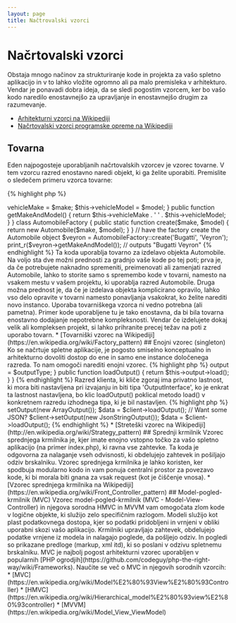 ```yaml
---
layout: page
title: Načtrovalski vzorci
---
```


# Načrtovalski vzorci

Obstaja mnogo načinov za strukturiranje kode in projekta za vašo spletno aplikacijo in v to lahko vložite ogromno ali pa
malo premisleka v arhitekturo. Vendar je ponavadi dobra ideja, da se sledi pogostim vzorcem, ker bo vašo
kodo naredilo enostavnejšo za upravljanje in enostavnejšo drugim za razumevanje.

* [Arhitekturni vzorci na Wikipediji](https://en.wikipedia.org/wiki/Architectural_pattern)
* [Načrtovalski vzorci programske opreme na Wikipediji](https://en.wikipedia.org/wiki/Software_design_pattern)

## Tovarna

Eden najpogosteje uporabljanih načrtovalskih vzorcev je vzorec tovarne. V tem vzorcu razred enostavno naredi objekt,
ki ga želite uporabiti. Premislite o sledečem primeru vzorca tovarne:

{% highlight php %}
<?php
class Automobile
{
    private $vehicleMake;
    private $vehicleModel;

    public function __construct($make, $model)
    {
        $this->vehicleMake = $make;
        $this->vehicleModel = $model;
    }

    public function getMakeAndModel()
    {
        return $this->vehicleMake . ' ' . $this->vehicleModel;
    }
}

class AutomobileFactory
{
    public static function create($make, $model)
    {
        return new Automobile($make, $model);
    }
}

// have the factory create the Automobile object
$veyron = AutomobileFactory::create('Bugatti', 'Veyron');

print_r($veyron->getMakeAndModel()); // outputs "Bugatti Veyron"
{% endhighlight %}

Ta koda uporablja tovarno za izdelavo objekta Automobile. Na voljo sta dve možni prednosti za gradnjo vaše kode po
tej poti; prva je, da če potrebujete naknadno spremeniti, preimenovati ali zamenjati razred Automobile, lahko to storite
samo s spremembo kode v tovarni, namesto na vsakem mestu v vašem projektu, ki uporablja razred Automobile.
Druga možna prednost je, da če je izdelava objekta komplicirano opravilo, lahko vso delo opravite v tovarni namesto
ponavljanja vsakokrat, ko želite narediti novo instanco.

Uporaba tovarniškega vzorca ni vedno potrebna (ali pametna). Primer kode uporabljene tu je tako enostavna, da bi bila
tovarna enostavno dodajanje nepotrebne kompleksnosti. Vendar če izdelujete dokaj velik ali kompleksen projekt, si lahko
prihranite precej težav na poti z uporabo tovarn.

* [Tovarniški vzorec na Wikipediji](https://en.wikipedia.org/wiki/Factory_pattern)

## Enojni vzorec (singleton)

Ko se načrtuje spletne aplikacije, je pogosto smiselno konceptualno in arhitekturno dovoliti dostop do ene in
samo ene instance določenega razreda. To nam omogoči narediti enojni vzorec.

{% highlight php %}
<?php
class Singleton
{
    /**
     * Returns the *Singleton* instance of this class.
     *
     * @staticvar Singleton $instance The *Singleton* instances of this class.
     *
     * @return Singleton The *Singleton* instance.
     */
    public static function getInstance()
    {
        static $instance = null;
        if (null === $instance) {
            $instance = new static();
        }

        return $instance;
    }

    /**
     * Protected constructor to prevent creating a new instance of the
     * *Singleton* via the `new` operator from outside of this class.
     */
    protected function __construct()
    {
    }

    /**
     * Private clone method to prevent cloning of the instance of the
     * *Singleton* instance.
     *
     * @return void
     */
    private function __clone()
    {
    }

    /**
     * Private unserialize method to prevent unserializing of the *Singleton*
     * instance.
     *
     * @return void
     */
    private function __wakeup()
    {
    }
}

class SingletonChild extends Singleton
{
}

$obj = Singleton::getInstance();
var_dump($obj === Singleton::getInstance());             // bool(true)

$anotherObj = SingletonChild::getInstance();
var_dump($anotherObj === Singleton::getInstance());      // bool(false)

var_dump($anotherObj === SingletonChild::getInstance()); // bool(true)
{% endhighlight %}

Koda zgoraj implementira enojni vzorec z uporabo [*statične* spremenljivke](http://php.net/language.variables.scope#language.variables.scope.static) in statične izdelovalne metode `getInstance()`.
Upoštevajte sledeče:

* Konstruktor [`__construct`](http://php.net/language.oop5.decon#object.construct) je deklarirana kot 'protected', da prepreči novo instanco izven razreda preko operatorja `new`.
* Magična metoda [`__clone`](http://php.net/language.oop5.cloning#object.clone) je deklarirana kot 'private', da prepreči kloniranje instance razreda preko operatorja [`clone`](http://php.net/language.oop5.cloning).
* Magična metoda [`__wakeup`](http://php.net/language.oop5.magic#object.wakeup) je deklarirana kot 'private', da prepreči deserializacijo instance razreda preko globalne funkcije [`unserialize()`](http://php.net/function.unserialize).
* Nova instanca je narejena preko t.i. ["late static binding"](http://php.net/language.oop5.late-static-bindings) v statični metodi izdelave `getInstance()` s ključno besedo `static`. To omogoča podrazredenje razreda `Singleton` v primeru.

Enojni vzorec je uporaben, ko moramo zagotoviti, da imamo samo enojno instanco razreda za celoten cikel zahtevka v
spletni aplikaciji. To se običajno zgodi, ko imamo globalne objekte (kot je razred 'Configuration') ali deljeni vir
(kot je čakalna vrsta dogodkov).

Morate paziti, ko uporabljate enojni vzorec, saj po svoji naravi uvede globalno stanje v vašo aplikacijo, kar zmanjša
možnost testiranja. V večini primerov, injiciranje odvisnosti je lahko (in bi moralo) biti uporabljeno na mestu
enojnega razreda. Uporaba injiciranja odvisnosti pomeni, da ne uvajamo nepotrebnih skupkov v načrt naše aplikacije,
saj objekt, ki uporablja deljeni ali globalni vir, ne potrebuje znanja o konkretno definiranem razredu.

* [Enojni razred na Wikipediji](https://en.wikipedia.org/wiki/Singleton_pattern)

## Strategija

S strateškim vzorcem zaobjamete specifične družine algoritmov, kar dovoljuje klientnem razredu, ki je odgovoren za
instantizacijo določenega algoritma, da nima znanja aktualne implementacije. Na voljo je nekaj variacij strateškega
vzorca, najenostavnejši je izpostavljen spodaj:

Prvi odrezek kode orisuje družino algoritmov; morda želite serializirano polje, nekaj JSON ali morda
samo polje podatkov:
{% highlight php %}
<?php

interface OutputInterface
{
    public function load();
}

class SerializedArrayOutput implements OutputInterface
{
    public function load()
    {
        return serialize($arrayOfData);
    }
}

class JsonStringOutput implements OutputInterface
{
    public function load()
    {
        return json_encode($arrayOfData);
    }
}

class ArrayOutput implements OutputInterface
{
    public function load()
    {
        return $arrayOfData;
    }
}
{% endhighlight %}

Z zaobjemom zgornjega algoritma ga delate lepega in čistega v vaši kodi, da ostali razvijalci lahko enostavno
dodajo nove izhodne tipe brez vplivanja na kodo klienta.

Videli boste, kako vsak konkreten 'output' razred izvede OutputInterface - to ima dvojen namen, primarno
ponuja enostavno naročilo, katero mora biti ubogano s strani katerekoli nove konkretne izvedbe. Drugič, z
implementacijo pogostega vmesnika boste videli v naslednji sekciji, da lahko sedaj uporabite t.i. [Type Hinting](http://php.net/manual/en/language.oop5.typehinting.php),
da zagotovite, da je klient, ki je uporabil ta vedenja, pravilnega tipa, v tem primeru 'OutputInterface'.

Naslednji odrezek kode opisuje, kako klic razreda klienta lahko uporabi enega teh algoritmon ali celo boljše nastavi
zahtevano vedenje pri izvajanju:
{% highlight php %}
<?php

class SomeClient
{
    private $output;

    public function setOutput(OutputInterface $outputType)
    {
        $this->output = $outputType;
    }

    public function loadOutput()
    {
        return $this->output->load();
    }
}
{% endhighlight %}

Razred klienta, ki kliče zgoraj ima privatno lastnost, ki mora biti nastavljena pri izvajanju in biti tipa 'OutputInterface',
ko je enkrat ta lastnost nastavljena, bo klic loadOutput() poklical metodo load() v konkretnem razredu izhodnega tipa, ki je bil
nastavljen.
{% highlight php %}
<?php

$client = new SomeClient();

// Want an array?
$client->setOutput(new ArrayOutput());
$data = $client->loadOutput();

// Want some JSON?
$client->setOutput(new JsonStringOutput());
$data = $client->loadOutput();

{% endhighlight %}

* [Streteški vzorec na Wikipediji](http://en.wikipedia.org/wiki/Strategy_pattern)

## Sprednji krmilnik

Vzorec sprednjega krmilnika je, kjer imate enojno vstopno točko za vašo spletno aplikacijo (na primer index.php), ki
ravna vse zahtevke. Ta koda je odgovorna za nalaganje vseh odvisnosti, ki obdelujejo zahtevek in pošiljajo odziv brskalniku.
Vzorec sprednjega krmilnika je lahko koristen, ker spodbuja modularno kodo in vam ponuja centralni prostor za povezavo
kode, ki bi morala biti gnana za vsak request (kot je čiščenje vnosa).

* [Vzorec sprednjega krmilnika na Wikipediji](https://en.wikipedia.org/wiki/Front_Controller_pattern)

## Model-pogled-krmilnik (MVC)

Vzorec model-pogled-krmilnik (MVC - Model-View-Controller) in njegova sorodna HMVC in MVVM vam omogočata zlom kode v logične objekte, ki
služijo zelo specifičnim razlogom. Modeli služijo kot plast podatkovnega dostopa, kjer so podatki pridobljeni in vrnjeni v obliki
uporabni skozi vašo aplikacijo. Krmilniki upravljajo zahtevek, obdelujejo podatke vrnjene iz modela in nalagajo poglede, da
pošljejo odziv. In pogledi so prikazane predloge (markup, xml itd), ki so poslani v odzivu spletnemu brskalniku.

MVC je najbolj pogost arhitekturni vzorec uporabljen v popularnih [PHP ogrodjih](https://github.com/codeguy/php-the-right-way/wiki/Frameworks).

Naučite se več o MVC in njegovih sorodnih vzorcih:

* [MVC](https://en.wikipedia.org/wiki/Model%E2%80%93View%E2%80%93Controller)
* [HMVC](https://en.wikipedia.org/wiki/Hierarchical_model%E2%80%93view%E2%80%93controller)
* [MVVM](https://en.wikipedia.org/wiki/Model_View_ViewModel)
